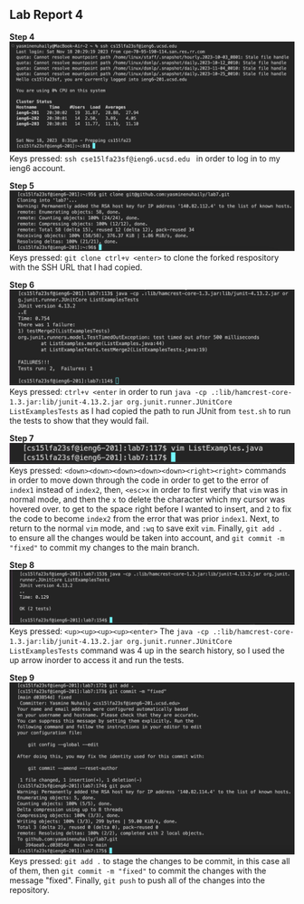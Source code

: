 ## Lab Report 4 <br>

**Step 4** <br>
![Image](step4.png) <br> 
Keys pressed: `ssh cse15lfa23sf@ieng6.ucsd.edu ` in order to log in to my ieng6 account.

**Step 5** <br>
![Image](step5.png) <br> 
Keys pressed: `git clone ctrl+v <enter>` to clone the forked respository with the SSH URL that I had copied.

**Step 6** <br>
![Image](step6.png) <br> 
Keys pressed: `ctrl+v <enter` in order to run `java -cp .:lib/hamcrest-core-1.3.jar:lib/junit-4.13.2.jar org.junit.runner.JUnitCore ListExamplesTests` as I had copied the path to run JUnit from `test.sh` to run the tests to show that they would fail.

**Step 7** <br>
![Image](step7.png) <br> 
Keys pressed:  `<down><down><down><down><down><right><right>` commands in order to move down through the code in order to get to the error of `index1` instead of `index2`, then, `<esc>x` in order to first verify that `vim` was in normal mode, and then the `x` to delete the character which my cursor was hovered over. <left> to get to the space right before I wanted to insert, and `2` to fix the code to become `index2` from the error that was prior `index1`. Next, <esc> to return to the normal `vim` mode, and `:wq` to save exit `vim`. Finally, `git add . ` to ensure all the changes would be taken into account, and `git commit -m "fixed"` to commit my changes to the main branch.

**Step 8** <br>
![Image](step8.png) <br> 
Keys pressed: `<up><up><up><up><enter>` The `java -cp .:lib/hamcrest-core-1.3.jar:lib/junit-4.13.2.jar org.junit.runner.JUnitCore ListExamplesTests` command was 4 up in the search history, so I used the up arrow inorder to access it and run the tests.

**Step 9** <br>
![Image](step9.png) <br> 
Keys pressed: `git add .` to stage the changes to be commit, in this case all of them, then `git commit -m "fixed"` to commit the changes with the message "fixed". Finally, `git push` to push all of the changes into the repository.
